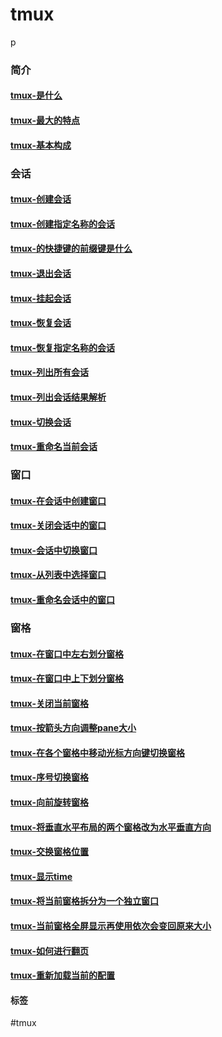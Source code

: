 # tmux

p
### 简介

#### [tmux-是什么](../network/tmux-是什么.md)

#### [tmux-最大的特点](../network/tmux-最大的特点.md)

#### [tmux-基本构成](../network/tmux-基本构成.md)


### 会话

#### [tmux-创建会话](../network/tmux-创建会话.md)

#### [tmux-创建指定名称的会话](../network/tmux-创建指定名称的会话.md)

#### [tmux-的快捷键的前缀键是什么](../network/tmux-的快捷键的前缀键是什么.md)

#### [tmux-退出会话](../network/tmux-退出会话.md)

#### [tmux-挂起会话](../network/tmux-挂起会话.md)

#### [tmux-恢复会话](../network/tmux-恢复会话.md)

#### [tmux-恢复指定名称的会话](../network/tmux-恢复指定名称的会话.md)

#### [tmux-列出所有会话](../network/tmux-列出所有会话.md)

#### [tmux-列出会话结果解析](../network/tmux-列出会话结果解析.md)

#### [tmux-切换会话](../network/tmux-切换会话.md)

#### [tmux-重命名当前会话](../network/tmux-重命名当前会话.md)

### 窗口

#### [tmux-在会话中创建窗口](../network/tmux-在会话中创建窗口.md)

#### [tmux-关闭会话中的窗口](../network/tmux-关闭会话中的窗口.md)

#### [tmux-会话中切换窗口](../network/tmux-会话中切换窗口.md)

#### [tmux-从列表中选择窗口](../network/tmux-从列表中选择窗口.md)

#### [tmux-重命名会话中的窗口](../network/tmux-重命名会话中的窗口.md)

### 窗格

#### [tmux-在窗口中左右划分窗格](../network/tmux-在窗口中左右划分窗格.md)

#### [tmux-在窗口中上下划分窗格](../network/tmux-在窗口中上下划分窗格.md)

#### [tmux-关闭当前窗格](../network/tmux-关闭当前窗格.md)

#### [tmux-按箭头方向调整pane大小](../network/tmux-按箭头方向调整pane大小.md)

#### [tmux-在各个窗格中移动光标方向键切换窗格](../network/tmux-在各个窗格中移动光标方向键切换窗格.md)

#### [tmux-序号切换窗格](../network/tmux-序号切换窗格.md)

#### [tmux-向前旋转窗格](../network/tmux-向前旋转窗格.md)

#### [tmux-将垂直水平布局的两个窗格改为水平垂直方向](../network/tmux-将垂直水平布局的两个窗格改为水平垂直方向.md)

#### [tmux-交换窗格位置](../network/tmux-交换窗格位置.md)

#### [tmux-显示time](../network/tmux-显示time.md)

#### [tmux-将当前窗格拆分为一个独立窗口](../network/tmux-将当前窗格拆分为一个独立窗口.md)

#### [tmux-当前窗格全屏显示再使用依次会变回原来大小](../network/tmux-当前窗格全屏显示再使用依次会变回原来大小.md)

#### [tmux-如何进行翻页](../network/tmux-如何进行翻页.md)

#### [tmux-重新加载当前的配置](../network/tmux-重新加载当前的配置.md)





#### 标签

#tmux
